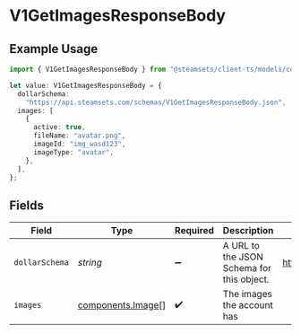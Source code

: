 # V1GetImagesResponseBody

## Example Usage

```typescript
import { V1GetImagesResponseBody } from "@steamsets/client-ts/models/components";

let value: V1GetImagesResponseBody = {
  dollarSchema:
    "https://api.steamsets.com/schemas/V1GetImagesResponseBody.json",
  images: [
    {
      active: true,
      fileName: "avatar.png",
      imageId: "img_wasd123",
      imageType: "avatar",
    },
  ],
};
```

## Fields

| Field                                                          | Type                                                           | Required                                                       | Description                                                    | Example                                                        |
| -------------------------------------------------------------- | -------------------------------------------------------------- | -------------------------------------------------------------- | -------------------------------------------------------------- | -------------------------------------------------------------- |
| `dollarSchema`                                                 | *string*                                                       | :heavy_minus_sign:                                             | A URL to the JSON Schema for this object.                      | https://api.steamsets.com/schemas/V1GetImagesResponseBody.json |
| `images`                                                       | [components.Image](../../models/components/image.md)[]         | :heavy_check_mark:                                             | The images the account has                                     |                                                                |